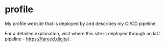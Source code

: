 # profile
My profile website that is deployed by and describes my CI/CD pipeline.

For a detailed explanation, visit where this site is deployed through an IaC pipeline - https://fareed.digital .
